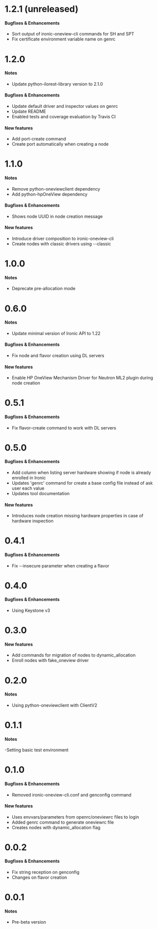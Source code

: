 # 1.2.1 (unreleased)

#### Bugfixes & Enhancements
- Sort output of ironic-oneview-cli commands for SH and SPT
- Fix certificate environment variable name on genrc

# 1.2.0

#### Notes
- Update python-ilorest-library version to 2.1.0

#### Bugfixes & Enhancements
- Update default driver and inspector values on genrc
- Update README
- Enabled tests and coverage evaluation by Travis CI

#### New features
- Add port-create command
- Create port automatically when creating a node

# 1.1.0

#### Notes
- Remove python-oneviewclient dependency
- Add python-hpOneView dependency

#### Bugfixes & Enhancements
- Shows node UUID in node creation message

#### New features
- Introduce driver composition to ironic-oneview-cli
- Create nodes with classic drivers using --classic


# 1.0.0

#### Notes
- Deprecate pre-allocation mode


# 0.6.0

#### Notes
- Update minimal version of Ironic API to 1.22

#### Bugfixes & Enhancements
- Fix node and flavor creation using DL servers

#### New features
- Enable HP OneView Mechanism Driver for Neutron ML2 plugin during node creation


# 0.5.1

#### Bugfixes & Enhancements
- Fix flavor-create command to work with DL servers


# 0.5.0

#### Bugfixes & Enhancements
- Add column when listing server hardware showing if node is already enrolled in Ironic
- Updates 'genrc' command for create a base config file instead of ask user each value
- Updates tool documentation

#### New features
- Introduces node creation missing hardware properties in case of hardware inspection


# 0.4.1

#### Bugfixes & Enhancements
- Fix --insecure parameter when creating a flavor


# 0.4.0

#### Bugfixes & Enhancements
- Using Keystone v3


# 0.3.0

#### New features
- Add commands for migration of nodes to dynamic_allocation
- Enroll nodes with fake_oneview driver

# 0.2.0

#### Notes
- Using python-oneviewclient with ClientV2


# 0.1.1

#### Notes
-Setting basic test environment


# 0.1.0

#### Bugfixes & Enhancements
- Removed ironic-oneview-cli.conf and genconfig command

#### New features
- Uses envvars/parameters from openrc/oneviewrc files to login
- Added genrc command to generate oneviewrc file
- Creates nodes with dynamic_allocation flag


# 0.0.2

#### Bugfixes & Enhancements
- Fix string reception on genconfig
- Changes on flavor creation


# 0.0.1

#### Notes
- Pre-beta version

